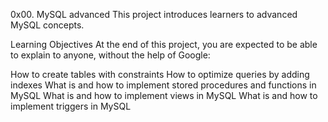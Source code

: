 0x00. MySQL advanced
This project introduces learners to advanced MySQL concepts.

Learning Objectives
At the end of this project, you are expected to be able to explain to anyone, without the help of Google:

How to create tables with constraints
How to optimize queries by adding indexes
What is and how to implement stored procedures and functions in MySQL
What is and how to implement views in MySQL
What is and how to implement triggers in MySQL

